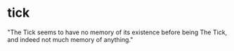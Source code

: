 tick
====

"The Tick seems to have no memory of its existence before being The Tick, and indeed not much memory of anything."
